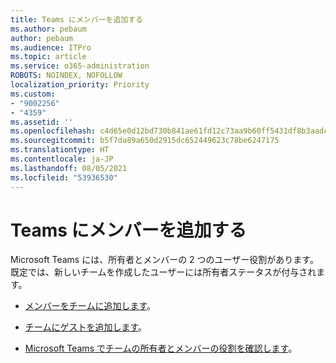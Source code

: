 ```yaml
---
title: Teams にメンバーを追加する
ms.author: pebaum
author: pebaum
ms.audience: ITPro
ms.topic: article
ms.service: o365-administration
ROBOTS: NOINDEX, NOFOLLOW
localization_priority: Priority
ms.custom:
- "9002256"
- "4359"
ms.assetid: ''
ms.openlocfilehash: c4d65e0d12bd730b841ae61fd12c73aa9b60ff5431df8b3aadc9c5cead6d71f6
ms.sourcegitcommit: b5f7da89a650d2915dc652449623c78be6247175
ms.translationtype: HT
ms.contentlocale: ja-JP
ms.lasthandoff: 08/05/2021
ms.locfileid: "53936530"
---
```

# <a name="add-a-member-to-teams"></a>Teams にメンバーを追加する

Microsoft Teams には、所有者とメンバーの 2 つのユーザー役割があります。 既定では、新しいチームを作成したユーザーには所有者ステータスが付与されます。

- [メンバーをチームに追加します](https://support.office.com/article/add-members-to-a-team-in-teams-aff2249d-b456-4bc3-81e7-52327b6b38e9)。

- [チームにゲストを追加します](https://support.office.com/article/Add-guests-to-a-team-in-Teams-fccb4fa6-f864-4508-bdde-256e7384a14f)。

- [Microsoft Teams でチームの所有者とメンバーの役割を確認します](https://docs.microsoft.com/microsoftteams/assign-roles-permissions)。
